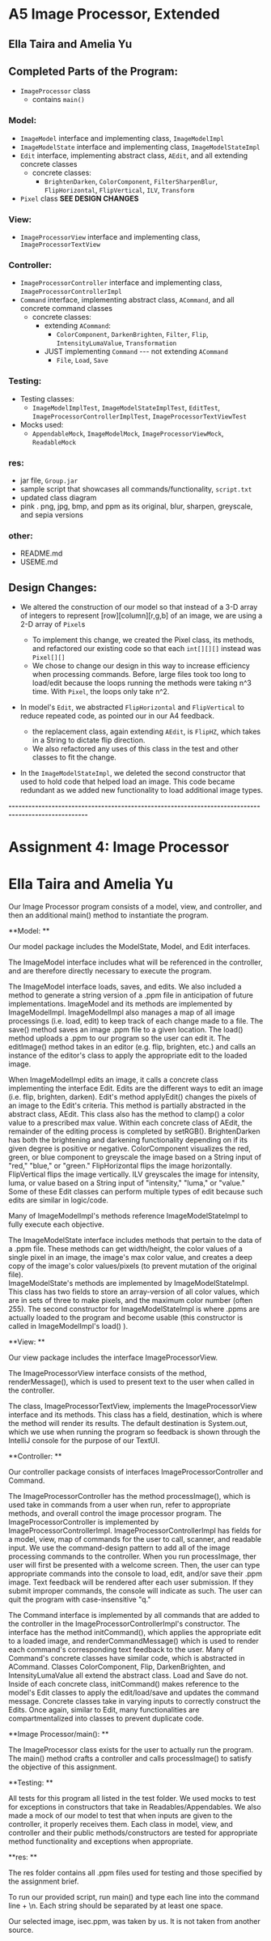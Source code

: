 # A5 Image Processor, Extended
## Ella Taira and Amelia Yu 

## Completed Parts of the Program: 

- `ImageProcessor` class
  - contains `main()`

### Model:

- `ImageModel` interface and implementing class, `ImageModelImpl`
- `ImageModelState` interface and implementing class, `ImageModelStateImpl`
- `Edit` interface, implementing abstract class, `AEdit`, and all extending concrete classes
  - concrete classes: 
    - `BrightenDarken`, `ColorComponent`, `FilterSharpenBlur`, `FlipHorizontal`, `FlipVertical`, `ILV`, `Transform`
- `Pixel` class **SEE DESIGN CHANGES**

### View: 

- `ImageProcessorView` interface and implementing class,` ImageProcessorTextView`

### Controller: 

- `ImageProcessorController` interface and implementing class, `ImageProcessorControllerImpl`
- `Command` interface, implementing abstract class, `ACommand`, and all concrete command classes 
  - concrete classes: 
    - extending `ACommand`: 
      - `ColorComponent`, `DarkenBrighten`, `Filter`, `Flip`, `IntensityLumaValue`, `Transformation`
    - JUST implementing `Command` --- not extending `ACommand`
      - `File`, `Load`, `Save`

### Testing:
- Testing classes:
  - `ImageModelImplTest`, `ImageModelStateImplTest`, `EditTest`, `ImageProcessorControllerImplTest`, `ImageProcessorTextViewTest`
- Mocks used:
  - `AppendableMock`, `ImageModelMock`, `ImageProcessorViewMock`, `ReadableMock`
  
### res: 
- jar file, `Group.jar`
- sample script that showcases all commands/functionality, `script.txt`
- updated class diagram 
- pink . png, jpg, bmp, and ppm as its original, blur, sharpen, greyscale, and sepia versions

### other: 
- README.md
- USEME.md

## Design Changes: 

- We altered the construction of our model so that instead of a 3-D array of integers to represent [row][column][r,g,b] of an image, we are using a 2-D array of `Pixel`s
  - To implement this change, we created the Pixel class, its methods, and refactored our existing code so that each `int[][][]` instead was `Pixel[][]`
  - We chose to change our design in this way to increase efficiency when processing commands. Before, large files took too long to load/edit because the loops running the methods were taking n^3 time. With `Pixel`, the loops only take n^2.

- In model's `Edit`, we abstracted `FlipHorizontal` and `FlipVertical` to reduce repeated code, as pointed our in our A4 feedback. 
  - the replacement class, again extending `AEdit`, is `FlipHZ`, which takes in a String to dictate flip direction. 
  - We also refactored any uses of this class in the test and other classes to fit the change. 

- In the `ImageModelStateImpl`, we deleted the second constructor that used to hold code that 
  helped load an image. This code became redundant as we added new functionality to load 
  additional image types.

**----------------------------------------------------------------------------------------------------**

# Assignment 4: Image Processor
# Ella Taira and Amelia Yu

Our Image Processor program consists of a model, view, and controller, and then an additional main() method to instantiate the program.

**Model: **

Our model package includes the ModelState, Model, and Edit interfaces.

The ImageModel interface includes what will be referenced in the controller, and are therefore directly necessary to execute the program.

The ImageModel interface loads, saves, and edits. We also included a method to generate a string version of a .ppm file in anticipation of future implementations.
ImageModel and its methods are implemented by ImageModelImpl. ImageModelImpl also manages a map of all image processings (i.e. load, edit) to keep track of each change made to a file. The save() method saves an image .ppm file to a given location. The load() method uploads a .ppm to our program so the user can edit it. The editImage() method takes in an editor (e.g. flip, brighten, etc.) and calls an instance of the editor's class to apply the appropriate edit to the loaded image.

When ImageModelImpl edits an image, it calls a concrete class implementing the interface Edit. Edits are the different ways to edit an image (i.e. flip, brighten, darken). Edit's method applyEdit() changes the pixels of an image to the Edit's criteria. This method is partially abstracted in the abstract class, AEdit. This class also has the method to clamp() a color value to a prescribed max value. Within each concrete class of AEdit, the remainder of the editing process is completed by setRGB().
BrightenDarken has both the brightening and darkening functionality depending on if its given degree is positive or negative. ColorComponent visualizes the red, green, or blue component to greyscale the image based on a String input of "red," "blue," or "green." FlipHorizontal flips the image horizontally. FlipVertical flips the image vertically. ILV greyscales the image for intensity, luma, or value based on a String input of "intensity," "luma," or "value." Some of these Edit classes can perform multiple types of edit because such edits are similar in logic/code.

Many of ImageModelImpl's methods reference ImageModelStateImpl to fully execute each objective.

The ImageModelState interface includes methods that pertain to the data of a .ppm file. These methods can get width/height, the color values of a single pixel in an image, the image's max color value, and creates a deep copy of the image's color values/pixels (to prevent mutation of the original file).  
ImageModelState's methods are implemented by ImageModelStateImpl. This class has two fields to store an array-version of all color values, which are in sets of three to make pixels, and the maximum color number (often 255). The second constructor for ImageModelStateImpl is where .ppms are actually loaded to the program and become usable (this constructor is called in ImageModelImpl's load() ).


**View: **

Our view package includes the interface ImageProcessorView.

The ImageProcessorView interface consists of the method, renderMessage(), which is used to present text to the user when called in the controller.

The class, ImageProcessorTextView, implements the ImageProcessorView interface and its methods. This class has a field, destination, which is where the method will render its results. The default destination is System.out, which we use when running the program so feedback is shown through the IntelliJ console for the purpose of our TextUI.

**Controller: **

Our controller package consists of interfaces ImageProcessorController and Command.

The ImageProcessorController has the method processImage(), which is used take in commands from a user when run, refer to appropriate methods, and overall control the image processor program.
The ImageProcessorController is implemented by ImageProcessorControllerImpl. ImageProcessorControllerImpl has fields for a model, view, map of commands for the user to call, scanner, and readable input. We use the command-design pattern to add all of the image processing commands to the controller.
When you run processImage, ther user will first be presented with a welcome screen. Then, the user can type appropriate commands into the console to load, edit, and/or save their .ppm image. Text feedback will be rendered after each user submission. If they submit improper commands, the console will indicate as such. The user can quit the program with case-insensitive "q."

The Command interface is implemented by all commands that are added to the controller in the ImageProcessorControllerImpl's constructor. The interface has the method initCommand(), which applies the appropriate edit to a loaded image, and renderCommandMessage() which is used to render each command's corresponding text feedback to the user.
Many of Command's concrete classes have similar code, which is abstracted in ACommand. Classes ColorComponent, Flip, DarkenBrighten, and IntensityLumaValue all extend the abstract class. Load and Save do not. Inside of each concrete class, initCommand() makes reference to the model's Edit classes to apply the edit/load/save and updates the command message. Concrete classes take in varying inputs to correctly construct the Edits. Once again, similar to Edit, many functionalities are compartmentalized into classes to prevent duplicate code.

**Image Processor/main():  **

The ImageProcessor class exists for the user to actually run the program. The main() method crafts a controller and calls processImage() to satisfy the objective of this assignment.

**Testing: **

All tests for this program all listed in the test folder. We used mocks to test for exceptions in constructors that take in Readables/Appendables. We also made a mock of our model to test that when inputs are given to the controller, it properly receives them. Each class in model, view, and controller and their public methods/constructors are tested for appropriate method functionality and exceptions when appropriate.

**res: **

The res folder contains all .ppm files used for testing and those specified by the assignment brief.

To run our provided script, run main() and type each line into the command line + \n. Each string should be separated by at least one space.

Our selected image, isec.ppm, was taken by us. It is not taken from another source. 